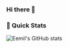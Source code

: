 ### Hi there 👋

### 🚀 Quick Stats
![Eemil's GitHub stats](https://github-readme-stats-eemilahonen.vercel.app/api?username=eemilahonen&show_icons=true&theme=dark&hide=prs,issues,contribs)